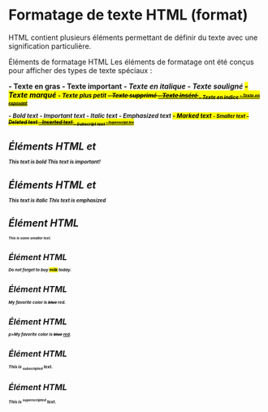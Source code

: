 # Formatage de texte HTML (format)

HTML contient plusieurs éléments permettant de définir du texte avec une signification particulière.

Éléments de formatage HTML
Les éléments de formatage ont été conçus pour afficher des types de texte spéciaux :

<b>- Texte en gras
<strong>- Texte important
<i>- Texte en italique
<em>- Texte souligné
<mark>- Texte marqué
<small>- Texte plus petit
<del>- Texte supprimé
<ins>- Texte inséré
<sub>- Texte en indice
<sup>- Texte en exposant

<b> - Bold text
<strong> - Important text
<i> - Italic text
<em> - Emphasized text
<mark> - Marked text
<small> - Smaller text
<del> - Deleted text
<ins> - Inserted text
<sub> - Subscript text
<sup> - Superscript tex

# Éléments HTML <b> et <strong>
<b>This text is bold</b>
<strong>This text is important!</strong>

# Éléments HTML <i> et <em>
<i>This text is italic</i>
<em>This text is emphasized</em>

# Élément HTML <small>
<small>This is some smaller text.</small>

# Élément HTML <mark>
<p>Do not forget to buy <mark>milk</mark> today.</p>

# Élément HTML <del>
<p>My favorite color is <del>blue</del> red.</p>

# Élément HTML <ins>
p>My favorite color is <del>blue</del> <ins>red</ins>.</p>

# Élément HTML <sub>
<p>This is <sub>subscripted</sub> text.</p>

# Élément HTML <sup>
<p>This is <sup>superscripted</sup> text.</p>
